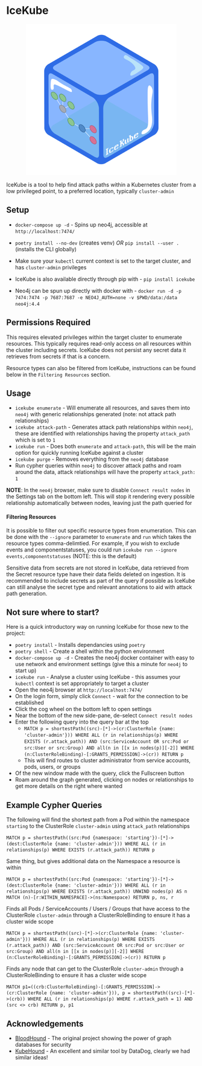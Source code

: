 # IceKube

<p align="center">
  <img src="./docs/logo.png" width="400" />
</p>

IceKube is a tool to help find attack paths within a Kubernetes cluster from a low privileged point, to a preferred location, typically `cluster-admin`

## Setup

* `docker-compose up -d` - Spins up neo4j, accessible at `http://localhost:7474/`
* `poetry install --no-dev` (creates venv) *OR* `pip install --user .` (installs the CLI globally)
* Make sure your `kubectl` current context is set to the target cluster, and has `cluster-admin` privileges


* IceKube is also available directly through pip with - `pip install icekube`
* Neo4j can be spun up directly with docker with - `docker run -d -p 7474:7474 -p 7687:7687 -e NEO4J_AUTH=none -v $PWD/data:/data neo4j:4.4`

## Permissions Required

This requires elevated privileges within the target cluster to enumerate resources. This typically requires read-only access on all resources within the cluster including secrets. IceKube does not persist any secret data it retrieves from secrets if that is a concern. 

Resource types can also be filtered from IceKube, instructions can be found below in the `Filtering Resources` section.

## Usage

* `icekube enumerate` - Will enumerate all resources, and saves them into `neo4j` with generic relationships generated (note: not attack path relationships)
* `icekube attack-path` - Generates attack path relationships within `neo4j`, these are identified with relationships having the property `attack_path` which is set to `1`
* `icekube run` - Does both `enumerate` and `attack-path`, this will be the main option for quickly running IceKube against a cluster
* `icekube purge` - Removes everything from the `neo4j` database
* Run cypher queries within `neo4j` to discover attack paths and roam around the data, attack relationships will have the property `attack_path: 1`

**NOTE**: In the `neo4j` browser, make sure to disable `Connect result nodes` in the Settings tab on the bottom left. This will stop it rendering every possible relationship automatically between nodes, leaving just the path queried for

#### Filtering Resources

It is possible to filter out specific resource types from enumeration. This can be done with the `--ignore` parameter to `enumerate` and `run` which takes the resource types comma-delimtied. For example, if you wish to exclude events and componentstatuses, you could run `icekube run --ignore events,componentstatuses` (NOTE: this is the default)

Sensitive data from secrets are not stored in IceKube, data retrieved from the Secret resource type have their data fields deleted on ingestion. It is recommended to include secrets as part of the query if possible as IceKube can still analyse the secret type and relevant annotations to aid with attack path generation. 

## Not sure where to start?

Here is a quick introductory way on running IceKube for those new to the project:

* `poetry install` - Installs dependancies using `poetry`
* `poetry shell` - Create a shell within the python environment
* `docker-compose up -d` - Creates the neo4j docker container with easy to use network and environment settings (give this a minute for `neo4j` to start up)
* `icekube run` - Analyse a cluster using IceKube - this assumes your `kubectl` context is set appropriately to target a cluster
* Open the neo4j browser at `http://localhost:7474/`
* On the login form, simply click `Connect` - wait for the connection to be established
* Click the cog wheel on the bottom left to open settings
* Near the bottom of the new side-pane, de-select `Connect result nodes`
* Enter the following query into the query bar at the top
    * `MATCH p = shortestPath((src)-[*]->(cr:ClusterRole {name: 'cluster-admin'})) WHERE ALL (r in relationships(p) WHERE EXISTS (r.attack_path)) AND (src:ServiceAccount OR src:Pod or src:User or src:Group) AND all(n in [[x in nodes(p)][-2]] WHERE (n:ClusterRoleBinding)-[:GRANTS_PERMISSION]->(cr)) RETURN p`
    * This will find routes to cluster administrator from service accounts, pods, users, or groups
* Of the new window made with the query, click the Fullscreen button
* Roam around the graph generated, clicking on nodes or relationships to get more details on the right where wanted

## Example Cypher Queries

The following will find the shortest path from a Pod within the namespace `starting` to the ClusterRole `cluster-admin` using `attack_path` relationships

```cypher
MATCH p = shortestPath((src:Pod {namespace: 'starting'})-[*]->(dest:ClusterRole {name: 'cluster-admin'})) WHERE ALL (r in relationships(p) WHERE EXISTS (r.attack_path)) RETURN p
```

Same thing, but gives additional data on the Namespace a resource is within

```cypher
MATCH p = shortestPath((src:Pod {namespace: 'starting'})-[*]->(dest:ClusterRole {name: 'cluster-admin'})) WHERE ALL (r in relationships(p) WHERE EXISTS (r.attack_path)) UNWIND nodes(p) AS n MATCH (n)-[r:WITHIN_NAMESPACE]->(ns:Namespace) RETURN p, ns, r
```

Finds all Pods / ServiceAccounts / Users / Groups that have access to the ClusterRole `cluster-admin` through a ClusterRoleBinding to ensure it has a cluster wide scope

```cypher
MATCH p = shortestPath((src)-[*]->(cr:ClusterRole {name: 'cluster-admin'})) WHERE ALL (r in relationships(p) WHERE EXISTS (r.attack_path)) AND (src:ServiceAccount OR src:Pod or src:User or src:Group) AND all(n in [[x in nodes(p)][-2]] WHERE (n:ClusterRoleBinding)-[:GRANTS_PERMISSION]->(cr)) RETURN p
```

Finds any node that can get to the ClusterRole `cluster-admin` through a ClusterRoleBinding to ensure it has a cluster wide scope

```cypher
MATCH p1=((crb:ClusterRoleBinding)-[:GRANTS_PERMISSION]->(cr:ClusterRole {name: 'cluster-admin'})), p = shortestPath((src)-[*]->(crb)) WHERE ALL (r in relationships(p) WHERE r.attack_path = 1) AND (src <> crb) RETURN p, p1
```

## Acknowledgements

- [BloodHound](https://github.com/BloodHoundAD/BloodHound) - The original project showing the power of graph databases for security
- [KubeHound](https://github.com/DataDog/KubeHound) - An excellent and similar tool by DataDog, clearly we had similar ideas!
